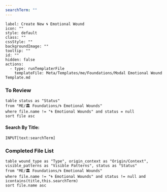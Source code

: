 ```yaml
---
searchTerm: ""
---
```


```meta-bind-button
label: Create New 🌀 Emotional Wound
icon: ""
style: default
class: ""
cssStyle: ""
backgroundImage: ""
tooltip: ""
id: ""
hidden: false
actions:
  - type: runTemplaterFile
    templateFile: Meta/Templates/me/Foundations/Modal Emotional Wound Template.md

```

### To Review
```dataview
table status as "Status"
from "ME/🏛️ Foundations/🌀 Emotional Wounds"
where file.name != "🌀 Emotional Wounds" and status = null
sort file asc
```

#### Search By Title:
`INPUT[text:searchTerm]`

### Completed File List
```dataview
table wound_type as "Type", origin_context as "Origin/Context", visible_patterns as "Visible Patterns", status as "Status"
from "ME/🏛️ Foundations/🌀 Emotional Wounds"
where file.name != "🌀 Emotional Wounds" and status != null and icontains(title,this.searchTerm)
sort file.name asc
```

